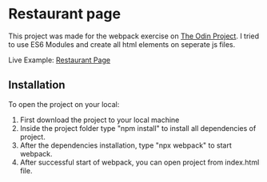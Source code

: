# Restaurant page

This project was made for the webpack exercise on [The Odin Project](https://www.theodinproject.com/paths/full-stack-javascript/courses/javascript/lessons/restaurant-page). I tried to use ES6 Modules and create all html elements on seperate js files.

Live Example: [Restaurant Page](https://erencataltepe.github.io/restaurant-page/)

## Installation

To open the project on your local:

1. First download the project to your local machine
2. Inside the project folder type "npm install" to install all dependencies of project.
3. After the dependencies installation, type "npx webpack" to start webpack.
4. After successful start of webpack, you can open project from index.html file.
